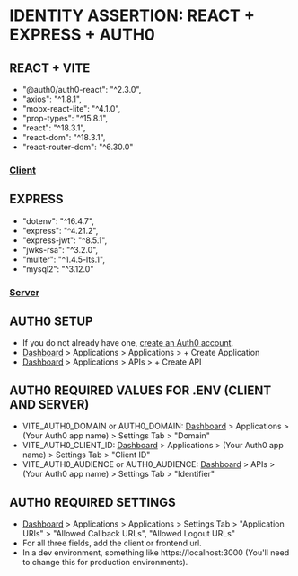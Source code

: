 # IDENTITY ASSERTION: REACT + EXPRESS + AUTH0

## REACT + VITE
  - "@auth0/auth0-react": "^2.3.0",
  - "axios": "^1.8.1",
  - "mobx-react-lite": "^4.1.0",
  - "prop-types": "^15.8.1",
  - "react": "^18.3.1",
  - "react-dom": "^18.3.1",
  - "react-router-dom": "^6.30.0"

### [Client](https://github.com/havenfricke/Fullstack-Indentity-Vite-React-Express-Auth0/tree/main/Client)

## EXPRESS
  - "dotenv": "^16.4.7",
  - "express": "^4.21.2",
  - "express-jwt": "^8.5.1",
  - "jwks-rsa": "^3.2.0",
  - "multer": "^1.4.5-lts.1",
  - "mysql2": "^3.12.0"

### [Server](https://github.com/havenfricke/Fullstack-Indentity-Vite-React-Express-Auth0/tree/main/Server)

## AUTH0 SETUP
  - If you do not already have one, [create an Auth0 account](https://auth0.com/signup).
  - [Dashboard](https://manage.auth0.com/) > Applications > Applications > + Create Application
  - [Dashboard](https://manage.auth0.com/) > Applications > APIs > + Create API

## AUTH0 REQUIRED VALUES FOR .ENV (CLIENT AND SERVER)
- VITE_AUTH0_DOMAIN or AUTH0_DOMAIN: [Dashboard](https://manage.auth0.com/) > Applications > (Your Auth0 app name) > Settings Tab > "Domain"
- VITE_AUTH0_CLIENT_ID: [Dashboard](https://manage.auth0.com/) > Applications > (Your Auth0 app name) > Settings Tab > "Client ID"
- VITE_AUTH0_AUDIENCE or AUTH0_AUDIENCE: [Dashboard](https://manage.auth0.com/) > APIs > (Your Auth0 app name) > Settings Tab > "Identifier"

## AUTH0 REQUIRED SETTINGS
- [Dashboard](https://manage.auth0.com/) > Applications > Applications > Settings Tab > "Application URIs" > "Allowed Callback URLs", "Allowed Logout URLs"
- For all three fields, add the client or frontend url. 
- In a dev environment, something like https://localhost:3000 (You'll need to change this for production environments).

